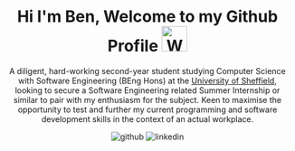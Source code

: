 <div align="center" dir="auto">
  <h1> Hi I'm Ben, Welcome to my Github Profile <img src="https://raw.githubusercontent.com/nixin72/nixin72/master/wave.gif" alt="Waving hand animated gif" height="45" style="max-width: 100%; display: inline-block;" data-target="animated-image.originalImage"></h1>

  <p>
    A diligent, hard-working second-year student studying Computer Science with Software Engineering (BEng Hons) at the <a href="https://www.sheffield.ac.uk/" rel="nofollow">University of Sheffield</a>, looking to secure a Software Engineering related Summer Internship or similar to pair with my enthusiasm for the subject. Keen to maximise the opportunity to test and further my current programming and software development skills in the context of an actual workplace.
  </p>

  ![github](https://img.shields.io/badge/GitHub-000000?style=for-the-badge&logo=GitHub&logoColor=white)
  ![linkedin](https://img.shields.io/badge/Linkedin-0077B5?style=for-the-badge&logo=linkedin&logoColor=white)
  
 </div>
